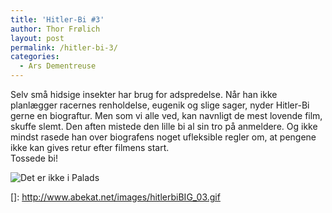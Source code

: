 ```yaml
---
title: 'Hitler-Bi #3'
author: Thor Frølich
layout: post
permalink: /hitler-bi-3/
categories:
  - Ars Dementreuse
---
```

Selv små hidsige insekter har brug for adspredelse. Når han ikke planlægger racernes renholdelse, eugenik og slige sager, nyder Hitler-Bi gerne en biograftur. Men som vi alle ved, kan navnligt de mest lovende film, skuffe slemt. Den aften mistede den lille bi al sin tro på anmeldere. Og ikke mindst rasede han over biografens noget ufleksible regler om, at pengene ikke kan gives retur efter filmens start.  
Tossede bi! <div class="bitImage bitCenter" style="width: 448px">
  <img src="http://www.abekat.net/images/hitlerbi_03.gif" alt="Det er ikke i Palads" /> 
</div>

</a>

 []: http://www.abekat.net/images/hitlerbiBIG_03.gif